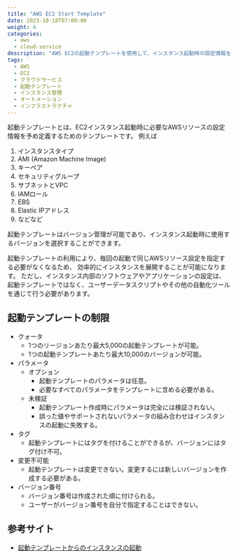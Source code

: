 ```yaml
---
title: "AWS EC2 Start Template"
date: 2023-10-18T07:00:00
weight: 4
categories:
  - aws
  - cloud-service
description: "AWS EC2の起動テンプレートを使用して、インスタンス起動時の設定情報を効率的に管理する方法を解説。"
tags:
  - AWS
  - EC2
  - クラウドサービス
  - 起動テンプレート
  - インスタンス管理
  - オートメーション
  - インフラストラクチャ
---
```


起動テンプレートとは、EC2インスタンス起動時に必要なAWSリソースの設定情報を予め定義するためのテンプレートです。
例えば

1. インスタンスタイプ
2. AMI (Amazon Machine Image)
3. キーペア
4. セキュリティグループ
5. サブネットとVPC
6. IAMロール
7. EBS
8. Elastic IPアドレス
9. などなど

起動テンプレートはバージョン管理が可能であり、インスタンス起動時に使用するバージョンを選択することができます。

起動テンプレートの利用により、毎回の起動で同じAWSリソース設定を指定する必要がなくなるため、
効率的にインスタンスを展開することが可能になります。
ただし、インスタンス内部のソフトウェアやアプリケーションの設定は、
起動テンプレートではなく、ユーザーデータスクリプトやその他の自動化ツールを通じて行う必要があります。

## 起動テンプレートの制限

- クォータ
  - 1つのリージョンあたり最大5,000の起動テンプレートが可能。
  - 1つの起動テンプレートあたり最大10,000のバージョンが可能。
- パラメータ
  - オプション
    - 起動テンプレートのパラメータは任意。
    - 必要なすべてのパラメータをテンプレートに含める必要がある。
  - 未検証
    - 起動テンプレート作成時にパラメータは完全には検証されない。
    - 誤った値やサポートされないパラメータの組み合わせはインスタンスの起動に失敗する。
- タグ
  - 起動テンプレートにはタグを付けることができるが、バージョンにはタグ付け不可。
- 変更不可能
  - 起動テンプレートは変更できない。変更するには新しいバージョンを作成する必要がある。
- バージョン番号
  - バージョン番号は作成された順に付けられる。
  - ユーザーがバージョン番号を自分で指定することはできない。

## 参考サイト

- [起動テンプレートからのインスタンスの起動](https://docs.aws.amazon.com/ja_jp/AWSEC2/latest/UserGuide/ec2-launch-templates.html)
